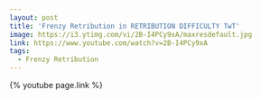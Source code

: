 ```yaml
---
layout: post
title: 'Frenzy Retribution in RETRIBUTION DIFFICULTY TwT'
image: https://i3.ytimg.com/vi/2B-I4PCy9xA/maxresdefault.jpg
link: https://www.youtube.com/watch?v=2B-I4PCy9xA
tags:
  - Frenzy Retribution
---
```


{% youtube page.link %}
